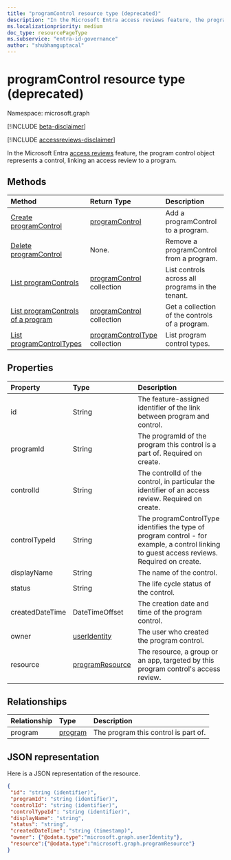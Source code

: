 ```yaml
---
title: "programControl resource type (deprecated)"
description: "In the Microsoft Entra access reviews feature, the program control object represents a control, linking an access review to a program."
ms.localizationpriority: medium
doc_type: resourcePageType
ms.subservice: "entra-id-governance"
author: "shubhamguptacal"
---
```


# programControl resource type (deprecated)

Namespace: microsoft.graph

[!INCLUDE [beta-disclaimer](../../includes/beta-disclaimer.md)]

[!INCLUDE [accessreviews-disclaimer](../../includes/accessreviews-disclaimer.md)]

In the Microsoft Entra [access reviews](accessreviews-root.md) feature, the program control object represents a control, linking an access review to a program.


## Methods

| Method | Return Type | Description |
|:------ |:----------- |:----------- |
| [Create programControl](../api/programcontrol-create.md) |    [programControl](programcontrol.md)    |    Add a programControl to a program. |
| [Delete programControl](../api/programcontrol-delete.md) | None. | Remove a programControl from a program. |
| [List programControls](../api/programcontrol-list.md) | [programControl](programcontrol.md) collection | List controls across all programs in the tenant. |
| [List programControls of a program](../api/program-listcontrols.md) | [programControl](programcontrol.md) collection |    Get a collection of the controls of a program. |
| [List programControlTypes](../api/programcontroltype-list.md) | [programControlType](programcontroltype.md) collection| List program control types. |

## Properties

| Property | Type    | Description |
|:-------- |:---- |:----------- |
| id | String | The feature-assigned identifier of the link between program and control. |
| programId | String | The programId of the program this control is a part of. Required on create. |
| controlId | String | The controlId of the control, in particular the identifier of an access review. Required on create. |
| controlTypeId | String | The programControlType identifies the type of program control - for example, a control linking to guest access reviews. Required on create. |
| displayName | String | The name of the control. |
| status | String | The life cycle status of the control. |
| createdDateTime | DateTimeOffset | The creation date and time of the program control. |
| owner | [userIdentity](useridentity.md) | The user who created the program control. |
| resource | [programResource](programresource.md) | The resource, a group or an app, targeted by this program control's access review. |

## Relationships

| Relationship | Type    | Description |
|:------------ |:---- |:----------- |
| program | [program](program.md) | The program this control is part of. |

## JSON representation

Here is a JSON representation of the resource.

<!-- {
  "blockType": "resource",
  "optionalProperties": [

  ],
  "keyProperty": "id",
  "@odata.type": "microsoft.graph.programControl"
}-->

```json
{
 "id": "string (identifier)",
 "programId": "string (identifier)",
 "controlId": "string (identifier)",
 "controlTypeId": "string (identifier)",
 "displayName": "string",
 "status": "string",
 "createdDateTime": "string (timestamp)",
 "owner": {"@odata.type":"microsoft.graph.userIdentity"},
 "resource":{"@odata.type":"microsoft.graph.programResource"}
}
```
<!--
{
  "type": "#page.annotation",
  "description": "programControl resource",
  "keywords": "",
  "section": "documentation",
  "tocPath": "",
  "suppressions": []
}
-->
